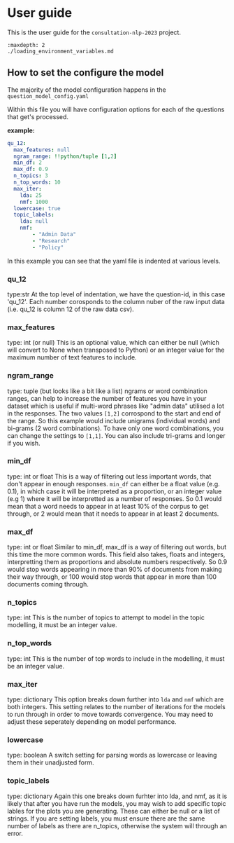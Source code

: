 # User guide

This is the user guide for the `consultation-nlp-2023` project.

```{toctree}
:maxdepth: 2
./loading_environment_variables.md
```

## How to set the configure the model
The majority of the model configuration happens in the `question_model_config.yaml`

Within this file you will have configuration options for each of the questions that get's processed.

**example:**
```yaml
qu_12:
  max_features: null
  ngram_range: !!python/tuple [1,2]
  min_df: 2
  max_df: 0.9
  n_topics: 3
  n_top_words: 10
  max_iter:
    lda: 25
    nmf: 1000
  lowercase: true
  topic_labels:
    lda: null
    nmf:
        - "Admin Data"
        - "Research"
        - "Policy"
```
In this example you can see that the yaml file is indented at various levels.

### qu_12
type:str
At the top level of indentation, we have the question-id, in this case 'qu_12'. Each number corosponds to the column nuber of the raw input data (i.e. qu_12 is column 12 of the raw data csv).

### max_features
type: int (or null)
This is an optional value, which can either be null (which will convert to None when transposed to Python) or an integer value for the maximum number of text features to include.

### ngram_range
type: tuple (but looks like a bit like a list)
ngrams or word combination ranges, can help to increase the number of features you have in your dataset which is useful if multi-word phrases like "admin data" utilised a lot in the responses. The two values `[1,2]` corrospond to the start and end of the range. So this example would include unigrams (individual words) and bi-grams (2 word combinations). To have only one word combinations, you can change the settings to `[1,1]`. You can also include tri-grams and longer if you wish.

### min_df
type: int or float
This is a way of filtering out less important words, that don't appear in enough responses.  `min_df` can either be a float value (e.g. 0.1), in which case it will be interpreted as a proportion, or an integer value (e.g 1) where it will be interpretted as a number of responses.
So 0.1 would mean that a word needs to appear in at least 10% of the corpus to get through, or 2 would mean that it needs to appear in at least 2 documents.

### max_df
type: int or float
Similar to min_df, max_df is a way of filtering out words, but this time the more common words. This field also takes, floats and integers, interpretting them as proportions and absolute numbers respectively. So 0.9 would stop words appearing in more than 90% of documents from making their way through, or 100 would stop words that appear in more than 100 documents coming through.

### n_topics
type: int
This is the number of topics to attempt to model in the topic modelling, it must be an integer value.

### n_top_words
type: int
This is the number of top words to include in the modelling, it must be an integer value.

### max_iter
type: dictionary
This option breaks down further into `lda` and `nmf` which are both integers. This setting relates to the number of iterations for the models to run through in order to move towards convergence. You may need to adjust these seperately depending on model performance.

### lowercase
type: boolean
A switch setting for parsing words as lowercase or leaving them in their unadjusted form.

### topic_labels
type: dictionary
Again this one breaks down furhter into lda, and nmf, as it is likely that after you have run the models, you may wish to add specific topic lables for the plots you are generating. These can either be null or a list of strings. If you are setting labels, you must ensure there are the same number of labels as there are n_topics, otherwise the system will through an error.
